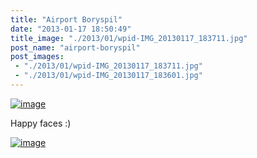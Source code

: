 ```yaml
---
title: "Airport Boryspil"
date: "2013-01-17 18:50:49"
title_image: "./2013/01/wpid-IMG_20130117_183711.jpg"
post_name: "airport-boryspil"
post_images: 
 - "./2013/01/wpid-IMG_20130117_183711.jpg"
 - "./2013/01/wpid-IMG_20130117_183601.jpg"
---
```


<a href="http://thaitrip.od.ua/wp-content/uploads/2013/01/wpid-IMG_20130117_183711.jpg"><img title="IMG_20130117_183711.jpg" class="alignnone" alt="image" src="http://thaitrip.od.ua/wp-content/uploads/2013/01/wpid-IMG_20130117_183711.jpg" /></a>



Happy faces :)

<a href="http://thaitrip.od.ua/wp-content/uploads/2013/01/wpid-IMG_20130117_183601.jpg"><img title="IMG_20130117_183601.jpg" class="alignnone" alt="image" src="http://thaitrip.od.ua/wp-content/uploads/2013/01/wpid-IMG_20130117_183601.jpg" /></a>
